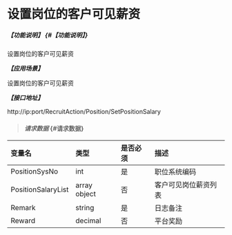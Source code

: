 # 设置岗位的客户可见薪资
##### _【功能说明】_ {#【功能说明】}

设置岗位的客户可见薪资


_**【应用场景】**_

设置岗位的客户可见薪资

_**【接口地址】**_

http://ip:port/RecruitAction/Position/SetPositionSalary

> #### _请求数据_ {#请求数据}

| 变量名 | 类型 | 是否必须 | 描述 |
| :--- | :--- | :--- | :--- |
| PositionSysNo | int | 是 | 职位系统编码 |
| PositionSalaryList | array object | 否 | 客户可见岗位薪资列表 |
| Remark| string| 是 | 日志备注 |
| Reward|decimal| 否 | 平台奖励|



